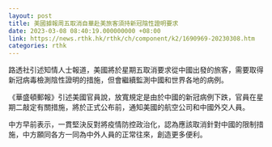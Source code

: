 ```yaml
---
layout: post
title: 美國據報周五取消自華赴美旅客須持新冠陰性證明要求
date: 2023-03-08 08:40:19.000000000 +08:00
link: https://news.rthk.hk/rthk/ch/component/k2/1690969-20230308.htm
categories: rthk
---
```


路透社引述知情人士報道，美國將於星期五取消要求從中國出發的旅客，需要取得新冠病毒檢測陰性證明的措施，但會繼續監測中國和世界各地的病例。

《華盛頓郵報》引述美國官員說，放寬規定是由於中國的新冠病例下跌，官員在星期二敲定有關措施，將於正式公布前，通知美國的航空公司和中國外交人員。

中方早前表示，一貫堅決反對將疫情防控政治化，認為應該取消針對中國的限制措施，中方願同各方一同為中外人員的正常往來，創造更多便利。
